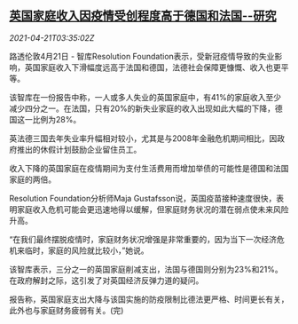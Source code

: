 <!--1618977662000-->
[英国家庭收入因疫情受创程度高于德国和法国--研究](https://cn.reuters.com/article/uk-household-income-covid-0421-idCNKBS2C80B7)
------

<div><i>2021-04-21T03:35:02Z</i></div><p>路透伦敦4月21日 - 智库Resolution Foundation表示，受新冠疫情导致的失业影响，英国家庭收入下滑幅度远高于法国和德国，法德社会保障更慷慨、收入也更平等。</p><p>该智库在一份报告中称，一人或多人失业的英国家庭中，有41%的家庭收入至少减少四分之一。在法国，只有20%的新失业家庭的收入出现如此大幅的下降，德国这一比例为28%。</p><p>英法德三国去年失业率升幅相对较小，尤其是与2008年金融危机期间相比，因政府推出的休假计划鼓励企业留住员工。</p><p>收入下降的英国家庭在疫情期间为支付生活费用而增加举债的可能性是德国和法国家庭的两倍。</p><p>Resolution Foundation分析师Maja Gustafsson说，英国疫苗接种速度很快，表明家庭收入危机可能会更迅速地得以缓解，但家庭财务状况的潜在弱点使未来风险升高。</p><p>“在我们最终摆脱疫情时，家庭财务状况增强是非常重要的，因为当下一次经济危机来临时，家庭的风险就比较小，”她说。</p><p>该智库表示，三分之一的英国家庭削减支出，法国与德国则分别为23%和21%。在政府解封之际，这引发了对英国经济反弹力道的疑问。</p><p>报告称，英国家庭支出大降与该国实施的防疫限制比德法更严格、时间更长有关，此外也与家庭财务疲弱有关。(完)</p>
